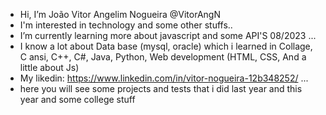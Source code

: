 - Hi, I’m João Vitor Angelim Nogueira @VitorAngN
- I'm interested in technology and some other stuffs..
- I’m currently learning more about javascript and some API'S 08/2023 ...
- I know a lot about Data base (mysql, oracle) which i learned in Collage, C ansi, C++, C#, Java, Python, Web development (HTML, CSS, And a little about Js)
- My likedin: https://www.linkedin.com/in/vitor-nogueira-12b348252/ ...
- here you will see some projects and tests that i did last year and this year and some college stuff
